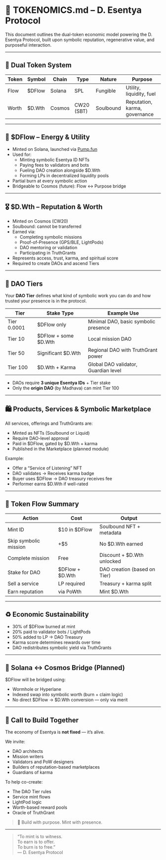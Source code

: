 # 💠 TOKENOMICS.md – D. Esentya Protocol

This document outlines the dual-token economic model powering the D. Esentya Protocol, built upon symbolic reputation, regenerative value, and purposeful interaction.

---

## 🔁 Dual Token System

| Token     | Symbol   | Chain    | Type         | Nature     | Purpose                          |
|-----------|----------|----------|--------------|------------|----------------------------------|
| Flow      | $DFlow   | Solana   | SPL          | Fungible   | Utility, liquidity, fuel         |
| Worth     | $D.Wth   | Cosmos   | CW20 (SBT)   | Soulbound  | Reputation, karma, governance    |

---

## 💠 $DFlow – Energy & Utility

- Minted on Solana, launched via [Pump.fun](https://pump.fun/36kiWhP1pxwRQ2fUwJj2SiTfopJhFTuBtHFWLjsKVps3)
- Used for:
  - Minting symbolic Esentya ID NFTs
  - Paying fees to validators and bots
  - Fueling DAO creation alongside $D.Wth
  - Forming LPs in decentralized liquidity pools
- Partial burn at every symbolic action
- Bridgeable to Cosmos (future): Flow ↔ Purpose bridge

---

## 🎖️ $D.Wth – Reputation & Worth

- Minted on Cosmos (CW20)
- Soulbound: cannot be transferred
- Earned via:
  - Completing symbolic missions
  - Proof-of-Presence (GPS/BLE, LightPods)
  - DAO mentoring or validation
  - Participating in TruthGrants
- Represents access, trust, karma, and spiritual score
- Required to create DAOs and ascend Tiers

---

## 🧱 DAO Tiers

Your **DAO Tier** defines what kind of symbolic work you can do and how trusted your presence is in the protocol.

| Tier       | Stake Type         | Example Use                          |
|------------|--------------------|--------------------------------------|
| Tier 0.0001 | $DFlow only         | Minimal DAO, basic symbolic presence |
| Tier 10     | $DFlow + some $D.Wth| Local mission DAO                    |
| Tier 50     | Significant $D.Wth | Regional DAO with TruthGrant power   |
| Tier 100    | $D.Wth + Karma      | Global DAO validator, Guardian level|

- DAOs require **3 unique Esentya IDs** + Tier stake
- Only the **origin DAO** (by Madhava) can mint Tier 100

---

## 🛍️ Products, Services & Symbolic Marketplace

All services, offerings and TruthGrants are:

- Minted as NFTs (Soulbound or Liquid)
- Require DAO-level approval
- Paid in $DFlow, gated by $D.Wth + karma
- Published in the Marketplace (planned module)

Example:
- Offer a “Service of Listening” NFT
- DAO validates → Receives karma badge
- Buyer uses $DFlow → DAO treasury receives fee
- Performer earns $D.Wth if well-rated

---

## 🔁 Token Flow Summary

| Action                  | Cost              | Output                        |
|-------------------------|-------------------|-------------------------------|
| Mint ID                 | $10 in $DFlow     | Soulbound NFT + metadata      |
| Skip symbolic mission   | +$5               | No $D.Wth earned              |
| Complete mission        | Free              | Discount + $D.Wth unlocked    |
| Stake for DAO           | $DFlow + $D.Wth   | DAO creation (based on Tier)  |
| Sell a service          | LP required       | Treasury + karma split        |
| Earn reputation         | via PoWth         | Mint $D.Wth                   |

---

## ♻️ Economic Sustainability

- 30% of $DFlow burned at mint
- 20% paid to validator bots / LightPods
- 50% added to LP → DAO Treasury
- Karma score determines rewards over time
- DAO redistributes symbolic yield via TruthGrants

---

## 🌉 Solana ↔ Cosmos Bridge (Planned)

$DFlow will be bridged using:
- Wormhole or Hyperlane
- Indexed swap into symbolic worth (burn + claim logic)
- No direct $DFlow → $D.Wth conversion — only via merit

---

## 🤝 Call to Build Together

The economy of Esentya is **not fixed** — it’s alive.

We invite:

- DAO architects  
- Mission writers  
- Validators and PoW designers  
- Builders of reputation-based marketplaces  
- Guardians of karma

To help co-create:

- The DAO Tier rules  
- Service mint flows  
- LightPod logic  
- Worth-based reward pools  
- Oracle of TruthGrant

> 🌱 Build with purpose. Mint with presence.  

---

> “To mint is to witness.  
> To earn is to offer.  
> To burn is to free.”  
> — D. Esentya Protocol
